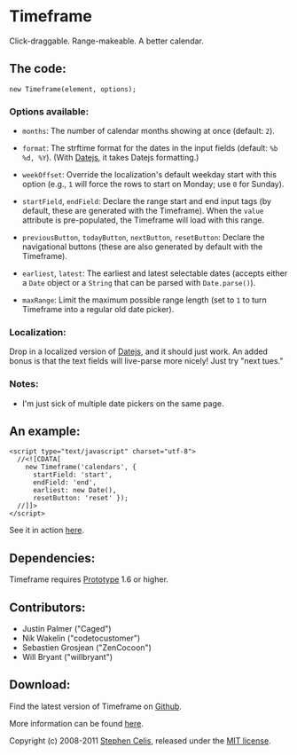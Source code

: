 Timeframe
=========

Click-draggable. Range-makeable. A better calendar.


The code:
---------

    new Timeframe(element, options);


### Options available:

* `months`:
  The number of calendar months showing at once (default: `2`).

* `format`:
  The strftime format for the dates in the input fields (default:
  `%b %d, %Y`). (With [Datejs](http://datejs.com), it takes Datejs
  formatting.)

* `weekOffset`:
  Override the localization's default weekday start with this option (e.g.,
  `1` will force the rows to start on Monday; use `0` for Sunday).

* `startField`, `endField`:
  Declare the range start and end input tags (by default, these are generated
  with the Timeframe). When the `value` attribute is pre-populated, the
  Timeframe will load with this range.

* `previousButton`, `todayButton`, `nextButton`, `resetButton`:
  Declare the navigational buttons (these are also generated by default with
  the Timeframe).

* `earliest`, `latest`:
  The earliest and latest selectable dates (accepts either a `Date` object or
  a `String` that can be parsed with `Date.parse()`).

* `maxRange`:
  Limit the maximum possible range length (set to `1` to turn Timeframe into
  a regular old date picker).


### Localization:

Drop in a localized version of [Datejs](http://datejs.com), and it should just
work. An added bonus is that the text fields will live-parse more nicely! Just
try "next tues."


### Notes:

* I'm just sick of multiple date pickers on the same page.


An example:
-----------

    <script type="text/javascript" charset="utf-8">
      //<![CDATA[
        new Timeframe('calendars', {
          startField: 'start',
          endField: 'end',
          earliest: new Date(),
          resetButton: 'reset' });
      //]]>
    </script>

See it in action 
[here](http://stephencelis.com/projects/timeframe#example_information).

Dependencies:
-------------

Timeframe requires [Prototype](http://prototypejs.org) 1.6 or higher.


Contributors:
-------------

* Justin Palmer ("Caged")
* Nik Wakelin ("codetocustomer")
* Sebastien Grosjean ("ZenCocoon")
* Will Bryant ("willbryant")


Download:
---------

Find the latest version of Timeframe on
[Github](http://github.com/stephencelis/timeframe).

More information can be found
[here](http://stephencelis.com/projects/timeframe).


Copyright (c) 2008-2011 [Stephen Celis](http://stephencelis.com), released under
the [MIT license](http://en.wikipedia.org/wiki/Mit_license).